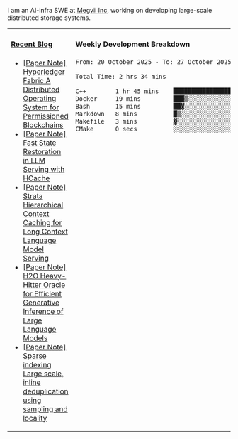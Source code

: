 I am an AI-infra SWE at [Megvii Inc](https://en.megvii.com/), working on developing large-scale distributed storage systems.

<table width="960px">
<tr>
<td valign="top" width="50%">

#### <a href="https://www.kongjun18.me" target="_blank">Recent Blog</a>

<!-- BLOG-POST-LIST:START -->
- [[Paper Note] Hyperledger Fabric A Distributed Operating System for Permissioned Blockchains](https://kongjun18.github.io/posts/hyperledger-fabric-a-distributed-operating-system-for-permissioned-blockchains/)
- [[Paper Note] Fast State Restoration in LLM Serving with HCache](https://kongjun18.github.io/posts/fast-state-restoration-in-llm-serving-with-hcache/)
- [[Paper Note] Strata Hierarchical Context Caching for Long Context Language Model Serving](https://kongjun18.github.io/posts/strata-hierarchical-context-caching-for-long-context-language-model-serving/)
- [[Paper Note] H2O Heavy-Hitter Oracle for Efficient Generative Inference of Large Language Models](https://kongjun18.github.io/posts/h2o-heavy-hitter-oracle-for-efficient-generative-inference-of-large-language-models/)
- [[Paper Note] Sparse indexing Large scale, inline deduplication using sampling and locality](https://kongjun18.github.io/posts/sparse-indexing-large-scale-inline-deduplication-using-sampling-and-locality/)
<!-- BLOG-POST-LIST:END -->

</td>
<td valign="top" width="50%">

#### Weekly Development Breakdown

<!--START_SECTION:waka-->

```txt
From: 20 October 2025 - To: 27 October 2025

Total Time: 2 hrs 34 mins

C++        1 hr 45 mins    █████████████████░░░░░░░░   68.62 %
Docker     19 mins         ███▒░░░░░░░░░░░░░░░░░░░░░   12.67 %
Bash       15 mins         ██▓░░░░░░░░░░░░░░░░░░░░░░   10.36 %
Markdown   8 mins          █▒░░░░░░░░░░░░░░░░░░░░░░░   05.83 %
Makefile   3 mins          ▓░░░░░░░░░░░░░░░░░░░░░░░░   02.21 %
CMake      0 secs          ░░░░░░░░░░░░░░░░░░░░░░░░░   00.30 %
```

<!--END_SECTION:waka-->
</td>
</tr>

</table>
